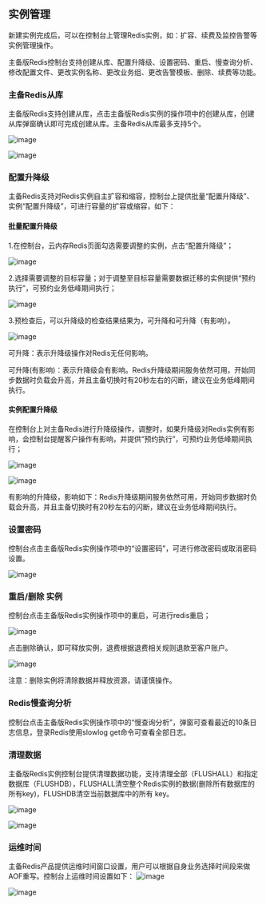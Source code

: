 ## 实例管理

新建实例完成后，可以在控制台上管理Redis实例，如：扩容、续费及监控告警等实例管理操作。

主备版Redis控制台支持创建从库、配置升降级、设置密码、重启、慢查询分析、修改配置文件、更改实例名称、更改业务组、更改告警模板、删除、续费等功能。

### 主备Redis从库

主备版Redis支持创建从库，点击主备版Redis实例的操作项中的创建从库，创建从库弹窗确认即可完成创建从库。主备Redis从库最多支持5个。

![image](/images/redisv406.png)

![image](/images/redisv407.png)

### 配置升降级

主备Redis支持对Redis实例自主扩容和缩容，控制台上提供批量“配置升降级”、实例“配置升降级”，可进行容量的扩容或缩容，如下：

#### 批量配置升降级


1.在控制台，云内存Redis页面勾选需要调整的实例，点击“配置升降级”；

![image](/images/uredis_multi_resize_1.png)

2.选择需要调整的目标容量；对于调整至目标容量需要数据迁移的实例提供“预约执行”，可预约业务低峰期间执行；

![image](/images/uredis_multi_resize_2.png)

3.预检查后，可以升降级的检查结果结果为，可升降和可升降（有影响）。

![image](/images/uredis_multi_resize_3.png)

可升降：表示升降级操作对Redis无任何影响。

可升降(有影响)：表示升降级会有影响。Redis升降级期间服务依然可用，开始同步数据时负载会升高，并且主备切换时有20秒左右的闪断，建议在业务低峰期间执行。

#### 实例配置升降级

在控制台上对主备Redis进行升降级操作，调整时，如果升降级对Redis实例有影响，会控制台提醒客户操作有影响，并提供“预约执行”，可预约业务低峰期间执行；


![image](/images/uredis_multi_resize_4.png)

![image](/images/uredis_multi_resize_5.png)

有影响的升降级，影响如下：Redis升降级期间服务依然可用，开始同步数据时负载会升高，并且主备切换时有20秒左右的闪断，建议在业务低峰期间执行。

### 设置密码

控制台点击主备版Redis实例操作项中的“设置密码”，可进行修改密码或取消密码设置。

![image](/images/redis052901.png)

### 重启/删除 实例

控制台点击主备版Redis实例操作项中的重启，可进行redis重启；

![image](/images/redis052902.png)

点击删除确认，即可释放实例，退费根据退费相关规则退款至客户账户。

![image](/images/redis052903.png)

注意：删除实例将清除数据并释放资源，请谨慎操作。

### Redis慢查询分析

控制台点击主备版Redis实例操作项中的“慢查询分析”，弹窗可查看最近的10条日志信息，登录Redis使用slowlog
get命令可查看全部日志。

### 清理数据

主备版Redis实例控制台提供清理数据功能，支持清理全部（FLUSHALL）和指定数据库（FLUSHDB），FLUSHALL清空整个Redis实例的数据(删除所有数据库的所有key)，FLUSHDB清空当前数据库中的所有 key。

![image](/images/flushall01.png)

![image](/images/flushall02.png)

### 运维时间
主备Redis产品提供运维时间窗口设置，用户可以根据自身业务选择时间段来做AOF重写。控制台上运维时间设置如下：
![image](/images/redis202006003.png)

![image](/images/redis202006004.png)
